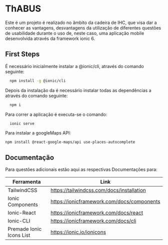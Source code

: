 # ThABUS

Este é um projeto é realizado no âmbito da cadeira de IHC, que visa dar a conhecer as vantagens, desvantagens da utilização de diferentes questões de usabilidade durante o uso de, neste caso, uma aplicação mobile desenvolvida através da framework ionic 6.

## First Steps

É necessário inicialmente instalar a @ionic/cli, através do comando seguinte:

```bash
  npm install -g @ionic/cli
```

Depois da instalação da é necessário instalar todas as dependências a através do comando seguinte:

```bash
  npm i
```
Para correr a aplicação é executa-se o comando:

```bash
  ionic serve
```


Para instalar a googleMaps API:

```
npm install @react-google-maps/api use-places-autocomplete
```


## Documentação

Para questões adicionais estão aqui as respectivas Documentações para:

| Ferramenta             | Link                                                       |
| ----------------- | ------------------------------------------------------------------ |
| TailwindCSS |  https://tailwindcss.com/docs/installation|
| Ionic Components| https://ionicframework.com/docs/components|
|Ionic-React |https://ionicframework.com/docs/react|
|Ionic-CLI|https://ionicframework.com/docs/cli|
|Premade Ionic Icons List|https://ionic.io/ionicons|